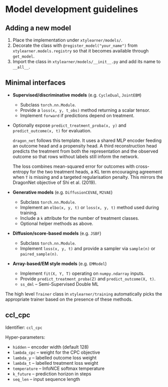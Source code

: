 # Model development guidelines

## Adding a new model

1. Place the implementation under `xtylearner/models/`.
2. Decorate the class with `@register_model("your_name")` from
   `xtylearner.models.registry` so that it becomes available through
   `get_model`.
3. Import the class in `xtylearner/models/__init__.py` and add its name to
   `__all__`.

## Minimal interfaces

- **Supervised/discriminative models** (e.g. `CycleDual`, `JointEBM`)
  - Subclass `torch.nn.Module`.
  - Provide a `loss(x, y, t_obs)` method returning a scalar tensor.
  - Implement `forward` if predictions depend on treatment.
- Optionally expose `predict_treatment_proba(x, y)` and
    `predict_outcome(x, t)` for evaluation.

  `dragon_net` follows this template. It uses a shared MLP encoder feeding an
  outcome head and a propensity head. A third reconstruction head predicts the
  treatment from both the representation and the observed outcome so that rows
  without labels still inform the network.

  The loss combines mean-squared error for outcomes with cross-entropy for the
  two treatment heads, a KL term encouraging agreement when `T` is missing and a
  targeted regularisation penalty. This mirrors the DragonNet objective of Shi
  et al. (2019).

- **Generative models** (e.g. `DiffusionCEVAE`, `M2VAE`)
  - Subclass `torch.nn.Module`.
  - Implement an `elbo(x, y, t)` or `loss(x, y, t)` method used during training.
  - Include a `k` attribute for the number of treatment classes.
  - Optional helper methods as above.

- **Diffusion/score-based models** (e.g. `JSBF`)
  - Subclass `torch.nn.Module`.
  - Implement `loss(x, y, t)` and provide a sampler via `sample(n)` or
    `paired_sample(n)`.

- **Array-based/EM style models** (e.g. `EMModel`)
  - Implement `fit(X, Y, T)` operating on `numpy.ndarray` inputs.
  - Provide `predict_treatment_proba(Z)` and `predict_outcome(X, t)`.
  - `ss_dml` – Semi-Supervised Double ML

The high level `Trainer` class in `xtylearner/training` automatically picks the
appropriate trainer based on the presence of these methods.

## ccl_cpc

Identifier: `ccl_cpc`

Hyper-parameters:
- `hidden` – encoder width (default 128)
- `lambda_cpc` – weight for the CPC objective
- `lambda_y` – labelled outcome loss weight
- `lambda_t` – labelled treatment loss weight
- `temperature` – InfoNCE softmax temperature
- `k_future` – prediction horizon in steps
- `seq_len` – input sequence length
